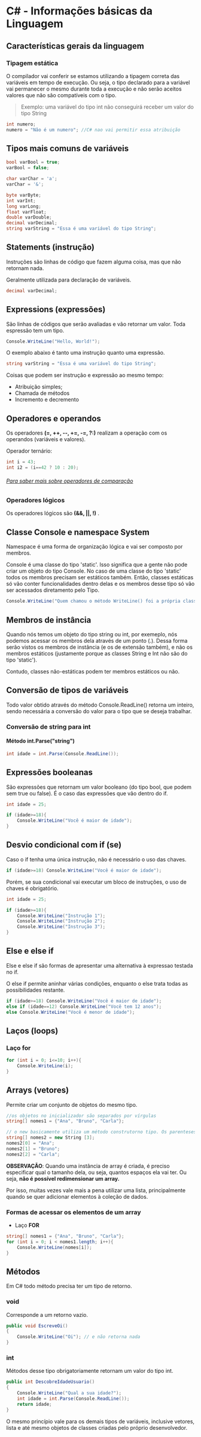# C# - Informações básicas da Linguagem

## Características gerais da linguagem

### Tipagem estática
O compilador vai conferir se estamos utilizando a tipagem correta das variáveis em tempo de execução. Ou seja, o tipo declarado para a variável vai permanecer o mesmo durante toda a execução e não serão aceitos valores que não são compatíveis com o tipo.
> Exemplo:
> uma variável do tipo int não conseguirá receber um valor do tipo String
```c#
int numero;
numero = "Não é um numero"; //C# nao vai permitir essa atribuição
```

## Tipos mais comuns de variáveis
```c#
bool varBool = true;
varBool = false;

char varChar = 'a';
varChar = '&';

byte varByte;
int varInt;
long varLong;
float varFloat;
double varDouble;
decimal varDecimal;
string varString = "Essa é uma variável do tipo String";
```

## Statements (instrução)
Instruções são linhas de código que fazem alguma coisa, mas que não retornam nada.

Geralmente utilizada para declaração de variáveis.
```c#
decimal varDecimal;
```

## Expressions (expressões)
São linhas de códigos que serão avaliadas e vão retornar um valor.
Toda espressão tem um tipo.
```c#
Console.WriteLine("Hello, World!");
```

O exemplo abaixo é tanto uma instrução quanto uma expressão.
```c#
string varString = "Essa é uma variável do tipo String";
```

Coisas que podem ser instrução e expressão ao mesmo tempo:
* Atribuição simples;
* Chamada de métodos
* Incremento e decremento

## Operadores e operandos

Os operadores __(=, ++, --, +=, -=, ?:)__ realizam a operação com os operandos (variáveis e valores).

Operador ternário: 

```c#
int i = 43;
int i2 = (i==42 ? 10 : 20);
```
###### [Para saber mais sobre operadores de comparação](https://docs.microsoft.com/pt-br/dotnet/csharp/language-reference/operators/comparison-operators)

### Operadores lógicos

Os operadores lógicos são __(&&, ||, !)__ .


## Classe Console e namespace System

Namespace é uma forma de organização lógica e vai ser composto por membros.

Console é uma classe do tipo 'static'. Isso significa que a gente não pode criar um objeto do tipo Console.
No caso de uma classe do tipo 'static' todos os membros precisam ser estáticos também. Então, classes estáticas só vão conter funcionalidades dentro delas e os membros desse tipo só vão ser acessados diretamento pelo Tipo.

```c#
Console.WriteLine("Quem chamou o método WriteLine() foi a própria classe Console");
```

## Membros de instância

Quando nós temos um objeto do tipo string ou int, por exemeplo, nós podemos acessar os membros dela através de um ponto (.). Dessa forma serão vistos os membros de instância (e os de extensão também), e não os membros estáticos (justamente porque as classes String e Int não são do tipo 'static').

Contudo, classes não-estáticas podem ter membros estáticos ou não.

## Conversão de tipos de variáveis

Todo valor obtido através do método Console.ReadLine() retorna um inteiro, sendo necessária a conversão do valor para o tipo que se deseja trabalhar.

### Conversão de string para int

#### **Método int.Parse("string")**

```c#
int idade = int.Parse(Console.ReadLine());
```

## Expressões booleanas

São expressões que retornam um valor booleano (do tipo bool, que podem sem true ou false). É o caso das expressões que vão dentro do if.

```c#
int idade = 25;

if (idade>=18){
    Console.WriteLine("Você é maior de idade");
}
```

## Desvio condicional com if (se)

Caso o if tenha uma única instrução, não é necessário o uso das chaves.

```c#
if (idade>=18) Console.WriteLine("Você é maior de idade");
```
Porém, se sua condicional vai executar um bloco de instruções, o uso de chaves é obrigatório.

```c#
int idade = 25;

if (idade>=18){
    Console.WriteLine("Instrução 1");
    Console.WriteLine("Instrução 2");
    Console.WriteLine("Instrução 3");
}
```


## Else e else if

Else e else if são formas de apresentar uma alternativa à expressao testada no if.

O else if permite aninhar várias condições, enquanto o else trata todas as possibilidades restante.

```c#
if (idade>=18) Console.WriteLine("Você é maior de idade");
else if (idade==12) Console.WriteLine("Você tem 12 anos");
else Console.WriteLine("Você é menor de idade");
```

## Laços (loops)

### Laço for

```c#
for (int i = 0; i<=10; i++){
    Console.WriteLine(i);
}
```


## Arrays (vetores)

Permite criar um conjunto de objetos do mesmo tipo.

```c#
//os objetos no inicializador são separados por vírgulas
string[] nomes1 = {"Ana", "Bruno", "Carla"}; 

// o new basicamente utiliza um método construtorno tipo. Os parenteses geralmente utilizados em chamadas de métodos são dispensados no caso de inicialização de vetores
string[] nomes2 = new String [3]; 
nomes2[0] = "Ana";
nomes2[1] = "Bruno";
nomes2[2] = "Carla";
```

**OBSERVAÇÃO**: Quando uma instância de array é criada, é preciso especificar qual o tamanho dela, ou seja, quantos espaços ela vai ter. Ou seja, **não é possível redimensionar um array.**

Por isso, muitas vezes vale mais a pena utilizar uma lista, principalmente quando se quer adicionar elementos à coleção de dados.

### Formas de acessar os elementos de um array

* Laço **FOR**

```c#
string[] nomes1 = {"Ana", "Bruno", "Carla"}; 
for (int i = 0; i < nomes1.length; i++){
    Console.WriteLine(nomes[i]);
}
```

## Métodos

Em C# todo método precisa ter um tipo de retorno.

### void

Corresponde a um retorno vazio.

```c#
public void EscreveOi()
{
    Console.WriteLine("Oi"); // e não retorna nada
}
```

### int

Métodos desse tipo obrigatoriamente retornam um valor do tipo int.

```c#
public int DescobreIdadeUsuario()
{
    Console.WriteLine("Qual a sua idade?");
    int idade = int.Parse(Console.ReadLine());
    return idade;
}
```

O mesmo princípio vale para os demais tipos de variáveis, inclusive vetores, lista e até mesmo objetos de classes criadas pelo próprio desenvolvedor.



